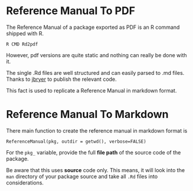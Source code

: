 # Reference Manual To PDF

The Reference Manual of a package exported as PDF is an R command shipped with R.

```
R CMD Rd2pdf
```

However, pdf versions are quite static and nothing can really be done with it. 

The single .Rd files are well structured and can easily parsed to .md files. Thanks to [jbryer]('https://github.com/jbryer/Rd2markdown') to publish the relevant code.

This fact is used to replicate a Reference Manual in markdown format.

# Reference Manual To Markdown

There main function to create the reference manual in markdown format is

```{r, eval=FALSE}
ReferenceManual(pkg, outdir = getwd(), verbose=FALSE)
```

For the `pkg_` variable, provide the full **file path** of the source code of the package.

Be aware that this uses **source** code only. This means, it will look into the `man` directory of your package source and take all `.Rd` files into considerations.